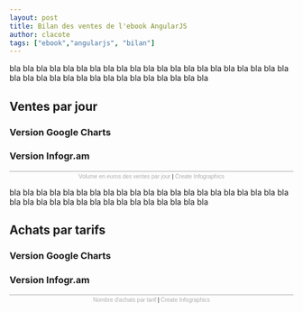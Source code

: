 ```yaml
---
layout: post
title: Bilan des ventes de l'ebook AngularJS
author: clacote
tags: ["ebook","angularjs", "bilan"]
---
```


bla bla bla bla bla bla
bla bla bla bla bla bla
bla bla bla bla bla bla
bla bla bla bla bla bla
bla bla bla bla bla bla
bla bla bla bla bla bla

## Ventes par jour

### Version Google Charts

<div id="chart_ventes" style="width: 100%;"></div>

### Version Infogr.am

<script id="infogram_0_ebook--ventes-en-montants" src="//e.infogr.am/js/embed.js" type="text/javascript"></script><div style="width:100%;border-top:1px solid #acacac;padding-top:3px;font-family:Arial;font-size:10px;text-align:center;"><a target="_blank" href="//infogr.am/ebook--ventes-en-montants" style="color:#acacac;text-decoration:none;">Volume en euros des ventes par jour</a> | <a style="color:#acacac;text-decoration:none;" href="//infogr.am" target="_blank">Create Infographics</a></div>

bla bla bla bla bla bla
bla bla bla bla bla bla
bla bla bla bla bla bla
bla bla bla bla bla bla
bla bla bla bla bla bla
bla bla bla bla bla bla

## Achats par tarifs

### Version Google Charts

<div id="chart_tarifs" style="width: 100%;"></div>

### Version Infogr.am

<script id="infogram_0_ebook--volume-par-tarif" src="//e.infogr.am/js/embed.js" type="text/javascript"></script><div style="width:100%;border-top:1px solid #acacac;padding-top:3px;font-family:Arial;font-size:10px;text-align:center;"><a target="_blank" href="//infogr.am/ebook--volume-par-tarif" style="color:#acacac;text-decoration:none;">Nombre d'achats par tarif</a> | <a style="color:#acacac;text-decoration:none;" href="//infogr.am" target="_blank">Create Infographics</a></div>


<script type="text/javascript" src="https://www.google.com/jsapi"></script>
<script type="text/javascript">
	google.load("visualization", "1", {packages:["corechart"]});
	google.setOnLoadCallback(drawCharts);

	function drawCharts() {
		
		var dataVentes = new google.visualization.DataTable();
		dataVentes.addColumn('string', 'Date');
		dataVentes.addColumn('number', 'Ventes HT');
		dataVentes.addColumn({type:'string', role:'annotation'});
		dataVentes.addColumn({type:'string', role:'annotationText'});
		dataVentes.addRows([
			['01/09', 4.00, 'T', 'Nos tests en production'],
			['02/09', 846.33, 'J', 'Le jour J de la mise en vente'],
			['03/09', 641.33, null, null],
			['04/09', 528.48, null, null],
			['05/09', 374.33, null, null],
			['06/09', 203.33, null, null],
			['07/09', 143.00, null, null],
			['08/09', 315.50, 'M', 'Sortie de la version MOBI'],
			['09/09', 191.83, null, null],
			['10/09', 88.00, null, null],
			['11/09', 61.00, null, null],
			['12/09', 151.00, null, null],
			['13/09', 30.00, null, null],
			['14/09', 44.00, null, null],
			['15/09', 57.00, null, null],
			['16/09', 42.00, null, null],
			['17/09', 19.00, null, null]
		]);
		var optionsVentes = {
			title: 'Volume en euros des ventes HT par jour',
			curveType: 'function'
		};

		var formatter = new google.visualization.NumberFormat({decimalSymbol: ',', suffix: '€', groupingSymbol: '.'});
		formatter.format(dataVentes, 1);

		var chartVentes = new google.visualization.LineChart(document.getElementById('chart_ventes'));
		chartVentes.draw(dataVentes, optionsVentes);
		
		var dataTarifs = new google.visualization.DataTable();
		dataTarifs.addColumn('number', 'Tarif');
		dataTarifs.addColumn('number', 'Nombre d\'achats');
		dataTarifs.addColumn({type:'string', role:'annotation'});
		dataTarifs.addColumn({type:'string', role:'annotationText'});
		dataTarifs.addRows([
			[0, 0, null, null],
			[2.00, 88.00, 'M', 'Le prix TTC minimum'],
			[3.00, 8.00, null, null],
			[4.00, 9.00, null, null],
			[4.17, 1.00, null, null],
			[5.00, 53.00, null, null],
			[6.00, 1.00, null, null],
			[7.00, 3.00, null, null],
			[8.00, 11.00, null, null],
			[8.33, 6.00, null, null],
			[8.33, 1.00, null, null],
			[9.00, 3.00, null, null],
			[10.00, 104.00, 'D1', 'Le prix par défaut initial'],
			[12.00, 6.00, null, null],
			[12.50, 6.00, null, null],
			[13.00, 9.00, null, null],
			[14.00, 3.00, null, null],
			[15.00, 11.00, null, null],
			[16.67, 1.00, null, null],
			[17.00, 2.00, null, null],
			[18.00, 1.00, null, null],
			[20.00, 43.00, 'D2', 'Le prix par défaut dans un second temps'],
			[25.00, 6.00, null, null],
			[30.00, 5.00, null, null],
			[35.00, 3.00, null, null],
			[40.00, 1.00, null, null],
			[50.00, 3.00, null, null]
		]);

		var optionsTarifs = {
			title: 'Le nombre d\'achats par tarif',
			hAxis: {
				title: 'Le prix HT décidé par l\'acheteur',
				ticks: [5,10,15,20,25,30,35,40,45,50],
				format: '#€'
			}
		};
		formatter.format(dataTarifs, 0);

		var formatter = new google.visualization.NumberFormat({decimalSymbol: ',', suffix: '€', groupingSymbol: '.'});

		var chartTarifs = new google.visualization.LineChart(document.getElementById('chart_tarifs'));
		chartTarifs.draw(dataTarifs, optionsTarifs);
	}
</script>
